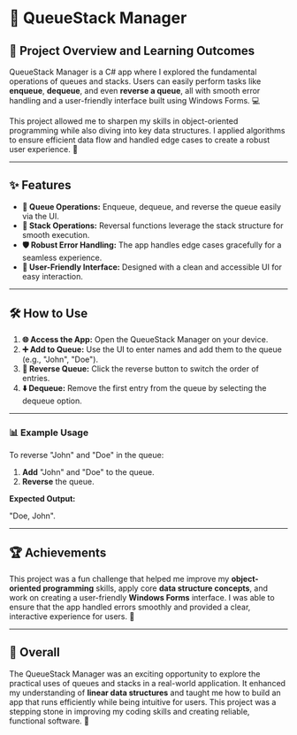 # 🔄 QueueStack Manager

## 🚀 Project Overview and Learning Outcomes

QueueStack Manager is a C# app where I explored the fundamental operations of queues and stacks. Users can easily perform tasks like **enqueue**, **dequeue**, and even **reverse a queue**, all with smooth error handling and a user-friendly interface built using Windows Forms. 💻

This project allowed me to sharpen my skills in object-oriented programming while also diving into key data structures. I applied algorithms to ensure efficient data flow and handled edge cases to create a robust user experience. 🎯

---

## ✨ Features

- **🔄 Queue Operations:** Enqueue, dequeue, and reverse the queue easily via the UI.
- **🔁 Stack Operations:** Reversal functions leverage the stack structure for smooth execution.
- **🛡️ Robust Error Handling:** The app handles edge cases gracefully for a seamless experience.
- **📱 User-Friendly Interface:** Designed with a clean and accessible UI for easy interaction.

---

## 🛠️ How to Use

1. **🌐 Access the App:** Open the QueueStack Manager on your device.
2. **➕ Add to Queue:** Use the UI to enter names and add them to the queue (e.g., "John", "Doe").
3. **🔄 Reverse Queue:** Click the reverse button to switch the order of entries.
4. **⬇️ Dequeue:** Remove the first entry from the queue by selecting the dequeue option.

---

### 📊 Example Usage

To reverse "John" and "Doe" in the queue:
1. **Add** "John" and "Doe" to the queue.
2. **Reverse** the queue.

**Expected Output:**  

"Doe, John".

---

## 🏆 Achievements

This project was a fun challenge that helped me improve my **object-oriented programming** skills, apply core **data structure concepts**, and work on creating a user-friendly **Windows Forms** interface. I was able to ensure that the app handled errors smoothly and provided a clear, interactive experience for users. 💪

---

## 🌟 Overall

The QueueStack Manager was an exciting opportunity to explore the practical uses of queues and stacks in a real-world application. It enhanced my understanding of **linear data structures** and taught me how to build an app that runs efficiently while being intuitive for users. This project was a stepping stone in improving my coding skills and creating reliable, functional software. 🌱
